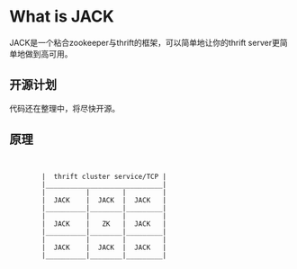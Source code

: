 What is JACK
=============

JACK是一个粘合zookeeper与thrift的框架，可以简单地让你的thrift server更简单地做到高可用。

开源计划
---------

 代码还在整理中，将尽快开源。

原理
----

<pre><code>

        |  thrift cluster service/TCP |
        |_____________________________|
        |          |        |         |
        |  JACK    |  JACK  |  JACK   |
        |__________|________|_________|
        |          |        |         |
        |  JACK    |   ZK   |  JACK   |
        |__________|________|_________|
        |          |        |         |
        |  JACK    |  JACK  |  JACK   |
        |__________|________|_________|

</code></pre>


